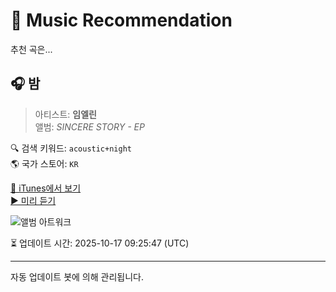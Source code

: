 
# 🎵 Music Recommendation

추천 곡은...

## 🎧 밤  
> 아티스트: **임엘린**  
> 앨범: _SINCERE STORY - EP_  

🔍 검색 키워드: `acoustic+night`  
🌎 국가 스토어: `KR`

[🔗 iTunes에서 보기](https://music.apple.com/kr/album/%EB%B0%A4/1760937040?i=1760937042&uo=4)  
[▶️ 미리 듣기](https://audio-ssl.itunes.apple.com/itunes-assets/AudioPreview221/v4/3e/e8/f9/3ee8f9f4-c9a4-3d44-b6fe-6750cc84e72b/mzaf_12087870222088132.plus.aac.p.m4a)

![앨범 아트워크](https://is1-ssl.mzstatic.com/image/thumb/Music221/v4/12/82/71/128271e2-ad75-3460-43a0-b8db50f893b7/190987034485_cover.jpg/100x100bb.jpg)

⏳ 업데이트 시간: 2025-10-17 09:25:47 (UTC)

---
자동 업데이트 봇에 의해 관리됩니다.
